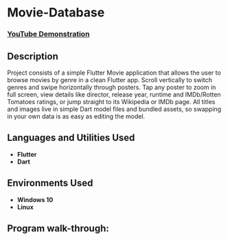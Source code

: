 

<h1> Movie-Database</h1>

 ### [YouTube Demonstration](https://youtu.be/7eJexJVCqJo)

<h2>Description</h2>
Project consists of a simple Flutter Movie application that allows the user to browse movies by genre in a clean Flutter app. Scroll vertically to switch genres and swipe horizontally through posters. Tap any poster to zoom in full screen, view details like director, release year, runtime and IMDb/Rotten Tomatoes ratings, or jump straight to its Wikipedia or IMDb page. All titles and images live in simple Dart model files and bundled assets, so swapping in your own data is as easy as editing the model.
<br />


<h2>Languages and Utilities Used</h2>

- <b>Flutter</b> 
- <b>Dart</b>

<h2>Environments Used </h2>

- <b>Windows 10</b>
- <b>Linux</b>

<h2>Program walk-through:</h2>
<!--
<p align="center">
Launch the utility: <br/>
<img src="https://i.imgur.com/62TgaWL.png" height="80%" width="80%" alt="Disk Sanitization Steps"/>
<br />
<br />
Select the disk:  <br/>
<img src="https://i.imgur.com/tcTyMUE.png" height="80%" width="80%" alt="Disk Sanitization Steps"/>
<br />
<br />
Enter the number of passes: <br/>
<img src="https://i.imgur.com/nCIbXbg.png" height="80%" width="80%" alt="Disk Sanitization Steps"/>
<br />
<br />
Confirm your selection:  <br/>
<img src="https://i.imgur.com/cdFHBiU.png" height="80%" width="80%" alt="Disk Sanitization Steps"/>
<br />
<br />
Wait for process to complete (may take some time):  <br/>
<img src="https://i.imgur.com/JL945Ga.png" height="80%" width="80%" alt="Disk Sanitization Steps"/>
<br />
<br />
Sanitization complete:  <br/>
<img src="https://i.imgur.com/K71yaM2.png" height="80%" width="80%" alt="Disk Sanitization Steps"/>
<br />
<br />
Observe the wiped disk:  <br/>
<img src="https://i.imgur.com/AeZkvFQ.png" height="80%" width="80%" alt="Disk Sanitization Steps"/>
</p>
--!>
<!--
 ```diff
- text in red
+ text in green
! text in orange
# text in gray
@@ text in purple (and bold)@@
```
--!>
